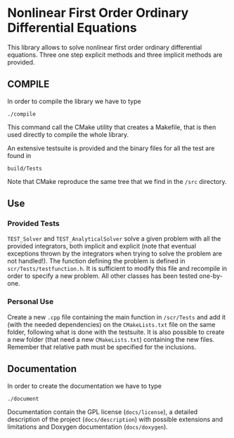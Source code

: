 # Nonlinear First Order Ordinary Differential Equations 

This library allows to solve nonlinear first order ordinary differential equations. Three one step explicit methods and three implicit methods are provided.

## COMPILE

In order to compile the library we have to type
	
    ./compile
	
This command call the CMake utility that creates a Makefile, that is then used directly to compile the whole library.

An extensive testsuite is provided and the binary files for all the test are found in 

    build/Tests
	
Note that CMake reproduce the same tree that we find in the `/src` directory.

## Use

### Provided Tests

`TEST_Solver` and `TEST_AnalyticalSolver` solve a given problem with all the provided integrators, both implicit and explicit (note that eventual exceptions thrown by the integrators when trying to solve the problem are not handled!). The function defining the problem is defined in `scr/Tests/testfunction.h`. It is sufficient to modify this file and recompile in order to specify a new problem.
All other classes has been tested one-by-one.

### Personal Use

Create a new `.cpp` file containing the main function in `/scr/Tests` and add it (with the needed dependencies) on the `CMakeLists.txt` file on the same folder, following what is done with the testsuite. It is also possible to create a new folder (that need a new `CMakeLists.txt`) containing the new files. Remember that relative path must be specified for the inclusions.

## Documentation

In order to create the documentation we have to type
	
    ./document
	
Documentation contain the GPL license (`docs/license`), a detailed description of the project (`docs/description`) with possible extensions and limitations and Doxygen documentation (`docs/doxygen`).
